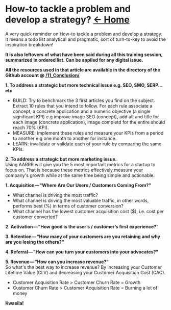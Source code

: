 <a id="top"></a>
# How-to tackle a problem and develop a strategy? <a href="../README.md">&#8592; Home</a>
A very quick reminder on How-to tackle a problem and develop a strategy. It means a todo list analytical and pragmatic, sort of turn-to-key to avoid the inspiration breakdown!

**It is also leftovers of what have been said during all this training session, summarized in ordered list. Can be applied for any digital issue.**


**All the resources used in that article are available in the directory of the Github account @ [/11_Conclusion/](/11_Conclusion/)**


**1. To address a strategic but more technical issue e.g. SEO, SMO, SERP... etc**<br>
- BUILD: Try to benchmark the 3 first articles you find on the subject. Extract 10 rules that you intend to follow. For each rule associate a concept, a concrete application and a numeric objective (a single significant KPI) e.g improve image SEO (concept), add alt and title for each image (concrete application), image completd for the entire should reach 70% (KPI).
- MEASURE: Implement these rules and measure your KPIs from a period to another e.g one month to another for instance.
- LEARN: invalidate or validate each of your rule by comparing the same KPIs.

**2. To address a strategic but more marketing issue.**<br>
Using AARRR will give you the 5 most important metrics for a startup to focus on. That is because these metrics effectively measure your company's growth while at the same time being simple and actionable.

**1. Acquisition — "Where Are Our Users / Customers Coming From?"**<br>
- What channel is driving the most traffic?
- What channel is driving the most valuable traffic, in other words, performs best (%) in terms of customer conversion?
- What channel has the lowest customer acquisition cost ($), i.e. cost per customer converted?

**2. Activation — "How good is the user’s / customer’s first experience?"**<br>

**3. Retention — "How many of your customers are you retaining and why are you losing the others?"**<br>

**4. Referral — "How can you turn your customers into your advocates?"**<br>

**5. Revenue — "How can you increase revenue?"**<br>
So what's the best way to increase revenue? By increasing your Customer Lifetime Value (CLV) and decreasing your Customer Acquisition Cost (CAC).
- Customer Acquisition Rate > Customer Churn Rate = Growth
- Customer Churn Rate > Customer Acquisition Rate = Burning a lot of money

**Kwasila!**




